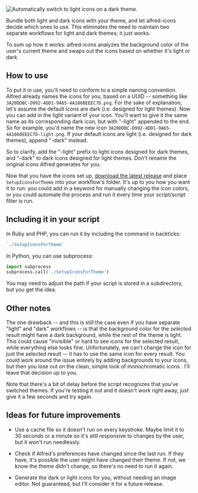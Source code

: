 ![Automatically switch to light icons on a dark theme.](http://clintonstrong.com/i/9fdb7c.png)

Bundle both light and dark icons with your theme, and let alfred-icons decide which ones to use. This eliminates the need to maintain two separate workflows for light and dark themes; it just works.

To sum up how it works: alfred-icons analyzes the background color of the user's current theme and swaps out the icons based on whether it's light or dark.

## How to use

To put it in use, you'll need to conform to a simple naming convention. Alfred already names the icons for you, based on a UUID -- something like `3A20DDBC-D992-4DD1-9A65-4A1860EEEC7D.png`. For the sake of explanation, let's assume the default icons are dark (i.e. designed for light themes). Now you can add in the light variant of your icon. You'll want to give it the same name as its corresponding dark icon, but  with "-light" appended to the end. So for example, you'd name the new icon `3A20DDBC-D992-4DD1-9A65-4A1860EEEC7D-light.png`. If your default icons are light (i.e. designed for dark themes), append "-dark" instead.

So to clarify, add the "-light" prefix to light icons designed for dark themes, and "-dark" to dark icons designed for light themes. Don't rename the original icons Alfred generates for you.

Now that you have the icons set up, [download the latest release](https://github.com/clintxs/alfred-icons/releases) and place `SetupIconsForTheme` into your workflow's folder. It's up to you how you want it to run: you could add in a keyword for manually changing the icon colors, or you could automate the process and run it every time your script/script filter is run.

## Including it in your script

In Ruby and PHP, you can run it by including the command in backticks:

```ruby
`./SetupIconsForTheme`
```

In Python, you can use subprocess:

```python
import subprocess
subprocess.call('./SetupIconsForTheme')
```

You may need to adjust the path if your script is stored in a subdirectory, but you get the idea.

## Other notes

The one drawback -- and this is still the case even if you have separate "light" and "dark" workflows -- is that the background color for the *selected* result might have a dark background, while the rest of the theme is light. This could cause "invisible" or hard to see icons for the selected result, while everything else looks fine. Unfortunately, we can't change the icon for just the selected result -- it has to use the same icon for every result. You could work around the issue entirely by adding backgrounds to your icons, but then you lose out on the clean, simple look of monochromatic icons . I'll leave that decision up to you.

Note that there's a bit of delay before the script recognizes that you've switched themes. If you're testing it out and it doesn't work right away, just give it a few seconds and try again.

## Ideas for future improvements

- Use a cache file so it doesn't run on every keystroke. Maybe limit it to 30 seconds or a minute so it's still responsive to changes by the user, but it won't run needlessly.

- Check if Alfred's preferences have changed since the last run. If they have, it's possible the user might have changed their theme. If not, we know the theme didn't change, so there's no need to run it again.

- Generate the dark or light icons for you, without needing an image editor. Not guaranteed, but I'll consider it for a future release.

